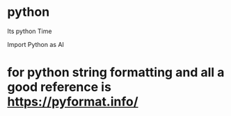 # python
Its python Time

Import Python as AI



# for python string formatting and all a good reference is https://pyformat.info/ 
